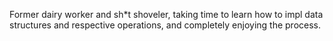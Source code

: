 Former dairy worker and sh*t shoveler, taking time to learn how to impl data structures and respective operations, and completely enjoying the process.